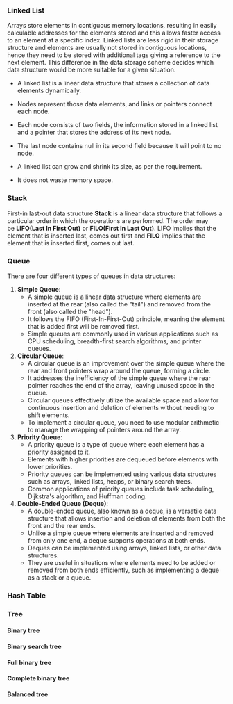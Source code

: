 ### Linked List
Arrays store elements in contiguous memory locations, resulting in easily calculable addresses for the elements stored and this allows faster access to an element at a specific index. Linked lists are less rigid in their storage structure and elements are usually not stored in contiguous locations, hence they need to be stored with additional tags giving a reference to the next element. This difference in the data storage scheme decides which data structure would be more suitable for a given situation.

- A linked list is a linear data structure that stores a collection of data elements dynamically.

- Nodes represent those data elements, and links or pointers connect each node.

- Each node consists of two fields, the information stored in a linked list and a pointer that stores the address of its next node.

- The last node contains null in its second field because it will point to no node.

- A linked list can grow and shrink its size, as per the requirement.

- It does not waste memory space.



### Stack
First-in last-out data structure
**Stack** is a linear data structure that follows a particular order in which the operations are performed. The order may be **LIFO(Last In First Out)** or **FILO(First In Last Out)**. LIFO implies that the element that is inserted last, comes out first and **FILO** implies that the element that is inserted first, comes out last.
### Queue
There are four different types of queues in data structures:
1. **Simple Queue**:
    - A simple queue is a linear data structure where elements are inserted at the rear (also called the "tail") and removed from the front (also called the "head").
    - It follows the FIFO (First-In-First-Out) principle, meaning the element that is added first will be removed first.
    - Simple queues are commonly used in various applications such as CPU scheduling, breadth-first search algorithms, and printer queues.
2. **Circular Queue**:
    - A circular queue is an improvement over the simple queue where the rear and front pointers wrap around the queue, forming a circle.
    - It addresses the inefficiency of the simple queue where the rear pointer reaches the end of the array, leaving unused space in the queue.
    - Circular queues effectively utilize the available space and allow for continuous insertion and deletion of elements without needing to shift elements.
    - To implement a circular queue, you need to use modular arithmetic to manage the wrapping of pointers around the array.
3. **Priority Queue**:
    - A priority queue is a type of queue where each element has a priority assigned to it.
    - Elements with higher priorities are dequeued before elements with lower priorities.
    - Priority queues can be implemented using various data structures such as arrays, linked lists, heaps, or binary search trees.
    - Common applications of priority queues include task scheduling, Dijkstra's algorithm, and Huffman coding.
4. **Double-Ended Queue (Deque)**:
    - A double-ended queue, also known as a deque, is a versatile data structure that allows insertion and deletion of elements from both the front and the rear ends.
    - Unlike a simple queue where elements are inserted and removed from only one end, a deque supports operations at both ends.
    - Deques can be implemented using arrays, linked lists, or other data structures.
    - They are useful in situations where elements need to be added or removed from both ends efficiently, such as implementing a deque as a stack or a queue.
### Hash Table

### Tree

#### Binary tree

#### Binary search tree

#### Full binary tree

#### Complete binary tree

#### Balanced tree